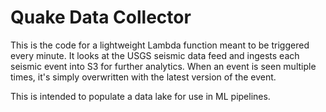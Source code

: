 # Quake Data Collector

This is the code for a lightweight Lambda function meant to be triggered every minute. It looks at the USGS seismic data feed and ingests each seismic event into S3 for further analytics. When an event is seen multiple times, it's simply overwritten with the latest version of the event.

This is intended to populate a data lake for use in ML pipelines.
